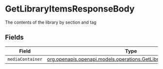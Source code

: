 # GetLibraryItemsResponseBody

The contents of the library by section and tag


## Fields

| Field                                                                                                                            | Type                                                                                                                             | Required                                                                                                                         | Description                                                                                                                      |
| -------------------------------------------------------------------------------------------------------------------------------- | -------------------------------------------------------------------------------------------------------------------------------- | -------------------------------------------------------------------------------------------------------------------------------- | -------------------------------------------------------------------------------------------------------------------------------- |
| `mediaContainer`                                                                                                                 | [org.openapis.openapi.models.operations.GetLibraryItemsMediaContainer](../../models/operations/GetLibraryItemsMediaContainer.md) | :heavy_minus_sign:                                                                                                               | N/A                                                                                                                              |